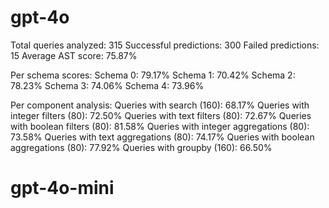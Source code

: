 # gpt-4o

Total queries analyzed: 315
Successful predictions: 300
Failed predictions: 15
Average AST score: 75.87%

Per schema scores:
Schema 0: 79.17%
Schema 1: 70.42%
Schema 2: 78.23%
Schema 3: 74.06%
Schema 4: 73.96%

Per component analysis:
Queries with search (160): 68.17%
Queries with integer filters (80): 72.50%
Queries with text filters (80): 72.67%
Queries with boolean filters (80): 81.58%
Queries with integer aggregations (80): 73.58%
Queries with text aggregations (80): 74.17%
Queries with boolean aggregations (80): 77.92%
Queries with groupby (160): 66.50%

# gpt-4o-mini